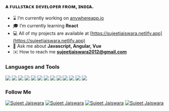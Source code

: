 <!--[![Sujeet Jaiswara](https://pbs.twimg.com/profile_banners/1616752980/1541843076/1500x500)](https://www.amazon.com/dp/B07KF7Z711)-->
### ᴀ ꜰᴜʟʟꜱᴛᴀᴄᴋ ᴅᴇᴠᴇʟᴏᴘᴇʀ ꜰʀᴏᴍ, ɪɴᴅɪᴀ.
- ⌛ I’m currently working on [anywhereapp.io](https://www.anywhereapp.io)
- 🎓 I’m currently learning **React**
- 💻 All of my projects are available at [https://sujeetjaiswara.netlify.app](https://sujeetjaiswara.netlify.app)
- 💬 Ask me about **Javascript, Angular, Vue**
- ✉️ How to reach me **sujeetjaiswara2012@gmail.com**
### Languages and Tools
<img src="https://img.shields.io/badge/javascript%20-%23323330.svg?&style=for-the-badge&logo=javascript&logoColor=%23F7DF1E"/> <img src="https://img.shields.io/badge/typescript%20-%23007ACC.svg?&style=for-the-badge&logo=typescript&logoColor=white"/> 
<img src="https://img.shields.io/badge/angular%20-%23DD0031.svg?&style=for-the-badge&logo=angular&logoColor=white"/> 
<img src="https://img.shields.io/badge/vuejs%20-%2335495e.svg?&style=for-the-badge&logo=vue.js&logoColor=%234FC08D"/> 
<img src="https://img.shields.io/badge/node.js%20-%2343853D.svg?&style=for-the-badge&logo=node.js&logoColor=white"/> 
<img src="https://img.shields.io/badge/express.js%20-%23404d59.svg?&style=for-the-badge"/> 
<img src ="https://img.shields.io/badge/MongoDB-%234ea94b.svg?&style=for-the-badge&logo=mongodb&logoColor=white"/> 
<img src="https://img.shields.io/badge/tailwindcss%20-%2338B2AC.svg?&style=for-the-badge&logo=tailwind-css&logoColor=white"/> 
<img src="https://img.shields.io/badge/bootstrap%20-%23563D7C.svg?&style=for-the-badge&logo=bootstrap&logoColor=white"/> 
<img src="https://img.shields.io/badge/mysql-%2300f.svg?&style=for-the-badge&logo=mysql&logoColor=white"/> 
<img src="https://img.shields.io/badge/git%20-%23F05033.svg?&style=for-the-badge&logo=git&logoColor=white"/>
<img src="https://img.shields.io/badge/vercel%20-%23000000.svg?&style=for-the-badge&logo=vercel&logoColor=white"/>
<img src="https://img.shields.io/badge/heroku%20-%23430098.svg?&style=for-the-badge&logo=heroku&logoColor=white"/>
### Follow Me
[![Sujeet Jaiswara](https://img.shields.io/badge/Twitter%20-%231DA1F2.svg?&style=for-the-badge&logo=Twitter&logoColor=white)](https://twitter.com/sujeetjaiswara)
[![Sujeet Jaiswara](https://img.shields.io/badge/Instagram%20-%23E4405F.svg?&style=for-the-badge&logo=Instagram&logoColor=white)](https://www.instagram.com/sujeetjaiswara)
[![Sujeet Jaiswara](https://img.shields.io/badge/linkedin%20-%230077B5.svg?&style=for-the-badge&logo=linkedin&logoColor=white)](https://www.linkedin.com/in/sujeetjaiswara)
[![Sujeet Jaiswara](https://img.shields.io/badge/-Stack%20overflow-FE7A16?style=for-the-badge&logo=stack-overflow&logoColor=white)](https://stackoverflow.com/users/story/1826469)
<!--[![github-readme-twitter](https://github-readme-twitter.gazf.vercel.app/api?id=sujeetjaiswara&layout=wide&show_retweet=off&show_reply=off)](https://twitter.com/sujeetjaiswara)-->
<!--![Jokes Card](https://readme-jokes.vercel.app/api?borderColor=gold&bgColor=white&qColor=red&aColor=green)-->
<!--[![Readme Quotes](https://quotes-github-readme.vercel.app/api?type=coding)](https://github.com/piyushsuthar/github-readme-quotes)-->

